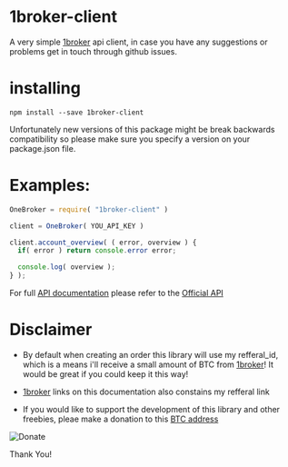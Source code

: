 1broker-client
=====

A very simple [1broker](https://1broker.com/m/r.php?i=11468) api client, in case 
you have any suggestions or problems get in touch through github issues.

installing
====

````npm install --save 1broker-client````

Unfortunately new versions of this package might be break backwards
compatibility so please make sure you specify a version on your package.json
file.

Examples:
====
````javascript
OneBroker = require( "1broker-client" )

client = OneBroker( YOU_API_KEY )

client.account_overview( ( error, overview ) {
  if( error ) return console.error error;

  console.log( overview );
} );
````

For full [API documentation](https://1broker.com/?c=api_documentation) please refer to the [Official API](https://1broker.com/?c=api_documentation)


Disclaimer
====
 - By default when creating an order this library will use my refferal_id, 
which is a means i'll receive a small amount of BTC from [1broker](https://1broker.com/m/r.php?i=11468)! It would be great if you could keep it this way!

 - [1broker](https://1broker.com/m/r.php?i=11468) links on this documentation
also constains my refferal link

 - If you would like to support the development of this library and other
 freebies, pleae make a donation to this [BTC address](https://blockchain.info/address/1767DuD8teMeeTV2DtPviqMYE1G13169x3)

 ![Donate](https://blockchain.info/qr?data=1767DuD8teMeeTV2DtPviqMYE1G13169x3&size=200)

Thank You!